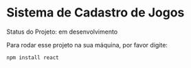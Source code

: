 <h1>Sistema de Cadastro de Jogos</h1>

Status do Projeto: em desenvolvimento

Para rodar esse projeto na sua máquina, por favor digite: 
```
npm install react
```
